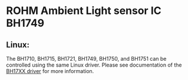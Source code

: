 # ROHM Ambient Light sensor IC BH1749

## Linux:

The BH1710, BH1715, BH1721, BH1749, BH1750, and BH1751 can be controlled using the same Linux driver. Please see documentation of the [BH17XX driver](https://github.com/RohmSemiconductor/Linux-Kernel-sensor-Drivers/tree/master/BH17XX) for more information.

